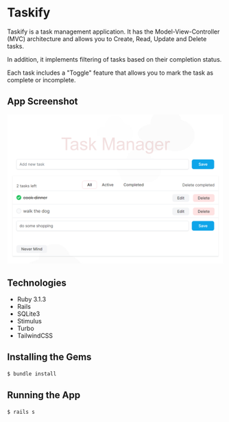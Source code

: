 # Taskify

<p>Taskify is a task management application. It has the Model-View-Controller (MVC) architecture and allows you to Create, Read, Update and Delete tasks.</p>
<p>In addition, it implements filtering of tasks based on their completion status. </p>
<p>Each task includes a "Toggle" feature that allows you to mark the task as complete or incomplete.</p>

## App Screenshot

![Taskify](app/assets/images/taskify.png)

## Technologies

<ul>
    <li>Ruby 3.1.3</li>
    <li>Rails</li> 
    <li>SQLite3</li>
    <li>Stimulus</li>
    <li>Turbo</li>    
    <li>TailwindCSS</li>          
</ul>

## Installing the Gems

```bash
$ bundle install
```

## Running the App

```bash
$ rails s
```